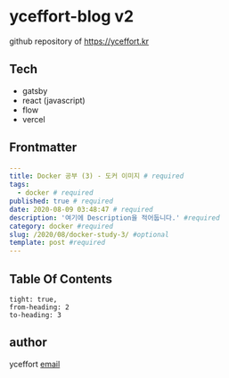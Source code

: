 # yceffort-blog v2

github repository of https://yceffort.kr

## Tech

- gatsby
- react (javascript)
- flow
- vercel

## Frontmatter

```yaml
---
title: Docker 공부 (3) - 도커 이미지 # required
tags:
  - docker # required
published: true # required
date: 2020-08-09 03:48:47 # required
description: '여기에 Description을 적어둡니다.' #required
category: docker #required
slug: /2020/08/docker-study-3/ #optional
template: post #required
---

```

## Table Of Contents

```toc
tight: true,
from-heading: 2
to-heading: 3
```

## author

yceffort [email](root@yceffort.kr)
